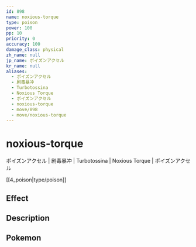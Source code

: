 ```yaml
---
id: 898
name: noxious-torque
type: poison
power: 100
pp: 10
priority: 0
accuracy: 100
damage_class: physical
zh_name: null
jp_name: ポイズンアクセル
kr_name: null
aliases:
  - ポイズンアクセル
  - 剧毒暴冲
  - Turbotossina
  - Noxious Torque
  - ポイズンアクセル
  - noxious-torque
  - move/898
  - move/noxious-torque
---
```

# noxious-torque
    
ポイズンアクセル | 剧毒暴冲 | Turbotossina | Noxious Torque | ポイズンアクセル

[[4_poison|type/poison]]

## Effect



## Description



## Pokemon




